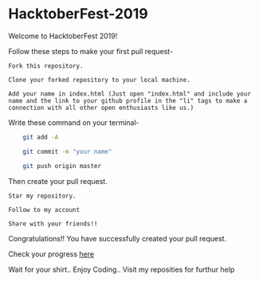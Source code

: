 # HacktoberFest-2019
Welcome to HacktoberFest 2019!

Follow these steps to make your first pull request-

    Fork this repository.

    Clone your forked repository to your local machine.

    Add your name in index.html (Just open "index.html" and include your name and the link to your github profile in the "li" tags to make a connection with all other open enthusiasts like us.)

Write these command on your terminal-
```bash
    git add -A

    git commit -m "your name"

    git push origin master
```
Then create your pull request.

    Star my repository.
    
    Follow to my account
    
    Share with your friends!!

Congratulations!! You have successfully created your pull request.

Check your progress [here](https://hacktoberfest.digitalocean.com/profile)

Wait for your shirt.. Enjoy Coding.. Visit my reposities for furthur help
